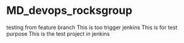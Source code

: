 # MD_devops_rocksgroup
testing from feature branch
This is too trigger jenkins
This is for test purpose
This is the test project in jenkins
